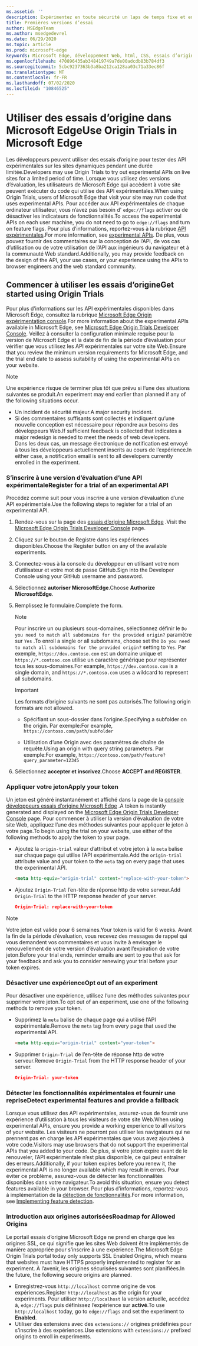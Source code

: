 ```yaml
---
ms.assetid: ''
description: Expérimentez en toute sécurité un laps de temps fixe et envoyez des commentaires sur les nouvelles fonctionnalités de la plateforme.
title: Premières versions d’essai
author: MSEdgeTeam
ms.author: msedgedevrel
ms.date: 06/29/2020
ms.topic: article
ms.prod: microsoft-edge
keywords: Microsoft Edge, développement Web, html, CSS, essais d’origine, développeur
ms.openlocfilehash: 470896435ab348419749a7de00adcdb83b784df3
ms.sourcegitcommit: 5cbc9237363b3a8ba212ca128aa03c71a33ec86f
ms.translationtype: MT
ms.contentlocale: fr-FR
ms.lasthandoff: 07/02/2020
ms.locfileid: "10846525"
---
```

# <span data-ttu-id="44c51-104">Utiliser des essais d’origine dans Microsoft Edge</span><span class="sxs-lookup"><span data-stu-id="44c51-104">Use Origin Trials in Microsoft Edge</span></span>  

<span data-ttu-id="44c51-105">Les développeurs peuvent utiliser des essais d’origine pour tester des API expérimentales sur les sites dynamiques pendant une durée limitée.</span><span class="sxs-lookup"><span data-stu-id="44c51-105">Developers may use Origin Trials to try out experimental APIs on live sites for a limited period of time.</span></span>  <span data-ttu-id="44c51-106">Lorsque vous utilisez des versions d’évaluation, les utilisateurs de Microsoft Edge qui accèdent à votre site peuvent exécuter du code qui utilise des API expérimentales.</span><span class="sxs-lookup"><span data-stu-id="44c51-106">When using Origin Trials, users of Microsoft Edge that visit your site may run code that uses experimental APIs.</span></span>  <span data-ttu-id="44c51-107">Pour accéder aux API expérimentales de chaque ordinateur utilisateur, vous n’avez pas besoin d' `edge://flags` activer ou de désactiver les indicateurs de fonctionnalités.</span><span class="sxs-lookup"><span data-stu-id="44c51-107">To access the experimental APIs on each user machine, you do not need to go to `edge://flags` and turn on feature flags.</span></span>  <span data-ttu-id="44c51-108">Pour plus d’informations, reportez-vous à la rubrique [API expérimentales][DeveloperMicrsoftEdgeOriginTrials].</span><span class="sxs-lookup"><span data-stu-id="44c51-108">For more information, see [experimental APIs][DeveloperMicrsoftEdgeOriginTrials].</span></span>  <span data-ttu-id="44c51-109">De plus, vous pouvez fournir des commentaires sur la conception de l’API, de vos cas d’utilisation ou de votre utilisation de l’API aux ingénieurs du navigateur et à la communauté Web standard.</span><span class="sxs-lookup"><span data-stu-id="44c51-109">Additionally, you may provide feedback on the design of the API, your use cases, or your experience using the APIs to browser engineers and the web standard community.</span></span>  

## <span data-ttu-id="44c51-110">Commencer à utiliser les essais d’origine</span><span class="sxs-lookup"><span data-stu-id="44c51-110">Get started using Origin Trials</span></span>  

<span data-ttu-id="44c51-111">Pour plus d’informations sur les API expérimentales disponibles dans Microsoft Edge, consultez la rubrique [Microsoft Edge Origin expérimentation console][DeveloperMicrsoftEdgeOriginTrials].</span><span class="sxs-lookup"><span data-stu-id="44c51-111">For more information about the experimental APIs available in Microsoft Edge, see [Microsoft Edge Origin Trials Developer Console][DeveloperMicrsoftEdgeOriginTrials].</span></span>  <span data-ttu-id="44c51-112">Veillez à consulter la configuration minimale requise pour la version de Microsoft Edge et la date de fin de la période d’évaluation pour vérifier que vous utilisez les API expérimentales sur votre site Web.</span><span class="sxs-lookup"><span data-stu-id="44c51-112">Ensure that you review the minimum version requirements for Microsoft Edge, and the trial end date to assess suitability of using the experimental APIs on your website.</span></span>  

> [!NOTE]
> <span data-ttu-id="44c51-113">Une expérience risque de terminer plus tôt que prévu si l’une des situations suivantes se produit.</span><span class="sxs-lookup"><span data-stu-id="44c51-113">An experiment may end earlier than planned if any of the following situations occur.</span></span>  
> *   <span data-ttu-id="44c51-114">Un incident de sécurité majeur.</span><span class="sxs-lookup"><span data-stu-id="44c51-114">A major security incident.</span></span>  
> *   <span data-ttu-id="44c51-115">Si des commentaires suffisants sont collectés et indiquent qu’une nouvelle conception est nécessaire pour répondre aux besoins des développeurs Web.</span><span class="sxs-lookup"><span data-stu-id="44c51-115">If sufficient feedback is collected that indicates a major redesign is needed to meet the needs of web developers.</span></span>  
> <span data-ttu-id="44c51-116">Dans les deux cas, un message électronique de notification est envoyé à tous les développeurs actuellement inscrits au cours de l’expérience.</span><span class="sxs-lookup"><span data-stu-id="44c51-116">In either case, a notification email is sent to all developers currently enrolled in the experiment.</span></span>  

### <span data-ttu-id="44c51-117">S’inscrire à une version d’évaluation d’une API expérimentale</span><span class="sxs-lookup"><span data-stu-id="44c51-117">Register for a trial of an experimental API</span></span>  

<span data-ttu-id="44c51-118">Procédez comme suit pour vous inscrire à une version d’évaluation d’une API expérimentale.</span><span class="sxs-lookup"><span data-stu-id="44c51-118">Use the following steps to register for a trial of an experimental API.</span></span>  

1.  <span data-ttu-id="44c51-119">Rendez-vous sur la page des [essais d’origine Microsoft Edge][DeveloperMicrsoftEdgeOriginTrials] .</span><span class="sxs-lookup"><span data-stu-id="44c51-119">Visit the [Microsoft Edge Origin Trials Developer Console][DeveloperMicrsoftEdgeOriginTrials] page.</span></span>  
1.  <span data-ttu-id="44c51-120">Cliquez sur le bouton de Registre dans les expériences disponibles.</span><span class="sxs-lookup"><span data-stu-id="44c51-120">Choose the Register button on any of the available experiments.</span></span>  
1.  <span data-ttu-id="44c51-121">Connectez-vous à la console du développeur en utilisant votre nom d’utilisateur et votre mot de passe GitHub.</span><span class="sxs-lookup"><span data-stu-id="44c51-121">Sign into the Developer Console using your GitHub username and password.</span></span>  
1.  <span data-ttu-id="44c51-122">Sélectionnez **autoriser MicrosoftEdge**.</span><span class="sxs-lookup"><span data-stu-id="44c51-122">Choose **Authorize MicrosoftEdge**.</span></span>  
1.  <span data-ttu-id="44c51-123">Remplissez le formulaire.</span><span class="sxs-lookup"><span data-stu-id="44c51-123">Complete the form.</span></span>  
    
    > [!NOTE]
    > <span data-ttu-id="44c51-124">Pour inscrire un ou plusieurs sous-domaines, sélectionnez définir le `Do you need to match all subdomains for the provided origin?` paramètre sur `Yes` .</span><span class="sxs-lookup"><span data-stu-id="44c51-124">To enroll a single or all subdomains, choose set the `Do you need to match all subdomains for the provided origin?` setting to `Yes`.</span></span>  <span data-ttu-id="44c51-125">Par exemple, `https://dev.contoso.com` est un domaine unique et `https://*.contoso.com` utilise un caractère générique pour représenter tous les sous-domaines.</span><span class="sxs-lookup"><span data-stu-id="44c51-125">For example, `https://dev.contoso.com` is a single domain, and `https://*.contoso.com` uses a wildcard to represent all subdomains.</span></span>  
    
    > [!IMPORTANT]
    > <span data-ttu-id="44c51-126">Les formats d’origine suivants ne sont pas autorisés.</span><span class="sxs-lookup"><span data-stu-id="44c51-126">The following origin formats are not allowed.</span></span>  
    > *   <span data-ttu-id="44c51-127">Spécifiant un sous-dossier dans l’origine.</span><span class="sxs-lookup"><span data-stu-id="44c51-127">Specifying a subfolder on the origin.</span></span>  <span data-ttu-id="44c51-128">Par exemple:</span><span class="sxs-lookup"><span data-stu-id="44c51-128">For example,</span></span> `https://contoso.com/path/subfolder`  
    > 
    > *   <span data-ttu-id="44c51-129">Utilisation d’une Origin avec des paramètres de chaîne de requête.</span><span class="sxs-lookup"><span data-stu-id="44c51-129">Using an origin with query string parameters.</span></span>  <span data-ttu-id="44c51-130">Par exemple:</span><span class="sxs-lookup"><span data-stu-id="44c51-130">For example,</span></span> `https://contoso.com/path/feature?query_parameter=12345`  
    
1.  <span data-ttu-id="44c51-131">Sélectionnez **accepter et inscrivez**.</span><span class="sxs-lookup"><span data-stu-id="44c51-131">Choose **ACCEPT and REGISTER**.</span></span>  

### <span data-ttu-id="44c51-132">Appliquer votre jeton</span><span class="sxs-lookup"><span data-stu-id="44c51-132">Apply your token</span></span>  

<span data-ttu-id="44c51-133">Un jeton est généré instantanément et affiché dans la page de la [console développeurs essais d’origine Microsoft Edge][DeveloperMicrsoftEdgeOriginTrials] .</span><span class="sxs-lookup"><span data-stu-id="44c51-133">A token is instantly generated and displayed on the [Microsoft Edge Origin Trials Developer Console][DeveloperMicrsoftEdgeOriginTrials] page.</span></span>  <span data-ttu-id="44c51-134">Pour commencer à utiliser la version d’évaluation de votre site Web, appliquez l’une des méthodes suivantes pour appliquer le jeton à votre page.</span><span class="sxs-lookup"><span data-stu-id="44c51-134">To begin using the trial on your website, use either of the following methods to apply the token to your page.</span></span>  

*   <span data-ttu-id="44c51-135">Ajoutez la `origin-trial` valeur d’attribut et votre jeton à la `meta` balise sur chaque page qui utilise l’API expérimentale.</span><span class="sxs-lookup"><span data-stu-id="44c51-135">Add the `origin-trial` attribute value and your token to the `meta` tag on every page that uses the experimental API.</span></span>  
    
    ```html
    <meta http-equiv="origin-trial" content="replace-with-your-token">
    ```  
    
*   <span data-ttu-id="44c51-136">Ajoutez `Origin-Trial` l’en-tête de réponse http de votre serveur.</span><span class="sxs-lookup"><span data-stu-id="44c51-136">Add `Origin-Trial` to the HTTP response header of your server.</span></span>  
    
    ```json
    Origin-Trial: replace-with-your-token
    ```  
    
> [!NOTE]
> <span data-ttu-id="44c51-137">Votre jeton est valide pour 6 semaines.</span><span class="sxs-lookup"><span data-stu-id="44c51-137">Your token is valid for 6 weeks.</span></span>  <span data-ttu-id="44c51-138">Avant la fin de la période d’évaluation, vous recevez des messages de rappel qui vous demandent vos commentaires et vous invite à envisager le renouvellement de votre version d’évaluation avant l’expiration de votre jeton.</span><span class="sxs-lookup"><span data-stu-id="44c51-138">Before your trial ends, reminder emails are sent to you that ask for your feedback and ask you to consider renewing your trial before your token expires.</span></span>  

### <span data-ttu-id="44c51-139">Désactiver une expérience</span><span class="sxs-lookup"><span data-stu-id="44c51-139">Opt out of an experiment</span></span>  

<span data-ttu-id="44c51-140">Pour désactiver une expérience, utilisez l’une des méthodes suivantes pour supprimer votre jeton.</span><span class="sxs-lookup"><span data-stu-id="44c51-140">To opt out of an experiment, use one of the following methods to remove your token.</span></span>  

*   <span data-ttu-id="44c51-141">Supprimez la `meta` balise de chaque page qui a utilisé l’API expérimentale.</span><span class="sxs-lookup"><span data-stu-id="44c51-141">Remove the `meta` tag from every page that used the experimental API.</span></span>  
    
    ```html
    <meta http-equiv="origin-trial" content="your-token">
    ```  
    
*   <span data-ttu-id="44c51-142">Supprimer `Origin-Trial` de l’en-tête de réponse http de votre serveur.</span><span class="sxs-lookup"><span data-stu-id="44c51-142">Remove `Origin-Trial` from the HTTP response header of your server.</span></span>  
    
    ```json
    Origin-Trial: your-token
    ```  
    
### <span data-ttu-id="44c51-143">Détecter les fonctionnalités expérimentales et fournir une reprise</span><span class="sxs-lookup"><span data-stu-id="44c51-143">Detect experimental features and provide a fallback</span></span>  

<span data-ttu-id="44c51-144">Lorsque vous utilisez des API expérimentales, assurez-vous de fournir une expérience d’utilisation à tous les visiteurs de votre site Web.</span><span class="sxs-lookup"><span data-stu-id="44c51-144">When using experimental APIs, ensure you provide a working experience to all visitors of your website.</span></span>  <span data-ttu-id="44c51-145">Les visiteurs ne pourront pas utiliser les navigateurs qui ne prennent pas en charge les API expérimentales que vous avez ajoutées à votre code.</span><span class="sxs-lookup"><span data-stu-id="44c51-145">Visitors may use browsers that do not support the experimental APIs that you added to your code.</span></span>  <span data-ttu-id="44c51-146">De plus, si votre jeton expire avant de le renouveler, l’API expérimentale n’est plus disponible, ce qui peut entraîner des erreurs.</span><span class="sxs-lookup"><span data-stu-id="44c51-146">Additionally, if your token expires before you renew it, the experimental API is no longer available which may result in errors.</span></span>  <span data-ttu-id="44c51-147">Pour éviter ce problème, assurez-vous de détecter les fonctionnalités disponibles dans votre navigateur.</span><span class="sxs-lookup"><span data-stu-id="44c51-147">To avoid this situation, ensure you detect features available in your browser.</span></span>  <span data-ttu-id="44c51-148">Pour plus d’informations, reportez-vous à implémentation de la [détection de fonctionnalités][MDNImplementingFeatureDetection].</span><span class="sxs-lookup"><span data-stu-id="44c51-148">For more information, see [Implementing feature detection][MDNImplementingFeatureDetection].</span></span>

### <span data-ttu-id="44c51-149">Introduction aux origines autorisées</span><span class="sxs-lookup"><span data-stu-id="44c51-149">Roadmap for Allowed Origins</span></span>  

<span data-ttu-id="44c51-150">Le portail essais d’origine Microsoft Edge ne prend en charge que les origines SSL, ce qui signifie que les sites Web doivent être implémentés de manière appropriée pour s’inscrire à une expérience.</span><span class="sxs-lookup"><span data-stu-id="44c51-150">The Microsoft Edge Origin Trials portal today only supports SSL Enabled Origins, which means that websites must have HTTPS properly implemented to register for an experiment.</span></span>  <span data-ttu-id="44c51-151">À l’avenir, les origines sécurisées suivantes sont planifiées.</span><span class="sxs-lookup"><span data-stu-id="44c51-151">In the future, the following secure origins are planned.</span></span>  

*   <span data-ttu-id="44c51-152">Enregistrez-vous `http://localhost` comme origine de vos expériences.</span><span class="sxs-lookup"><span data-stu-id="44c51-152">Register `http://localhost` as the origin for your experiments.</span></span>  <span data-ttu-id="44c51-153">Pour utiliser `http://localhost` la version actuelle, accédez à, `edge://flags` puis définissez l’expérience sur **activé**.</span><span class="sxs-lookup"><span data-stu-id="44c51-153">To use `http://localhost` today, go to `edge://flags` and set the experiment to **Enabled**.</span></span>  
*   <span data-ttu-id="44c51-154">Utiliser des extensions avec des `extensions://` origines prédéfinies pour s’inscrire à des expériences.</span><span class="sxs-lookup"><span data-stu-id="44c51-154">Use extensions with `extensions://` prefixed origins to enroll in experiments.</span></span>  
    
<!-- links -->  

[DeveloperMicrsoftEdgeOriginTrials]: https://developer.microsoft.com/microsoft-edge/origin-trials "Microsoft Edge Origin-version d’évaluation console de développement | Documents Microsoft"  

[MDNImplementingFeatureDetection]: https://developer.mozilla.org/docs/learn/tools_and_testing/cross_browser_testing/feature_detection "Mise en œuvre de la détection de fonctionnalités | MDN"  

